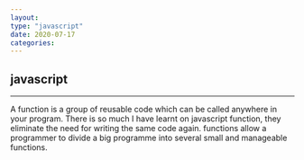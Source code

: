 ```yaml
---
layout:
type: "javascript"
date: 2020-07-17
categories:
---
```


## javascript
---
A function is a group of reusable code which can be called anywhere in your program.
 There is so much I have learnt on javascript function,
 they eliminate the need for writing the same code again.
 functions allow a programmer to divide a big programme into several small and manageable functions.